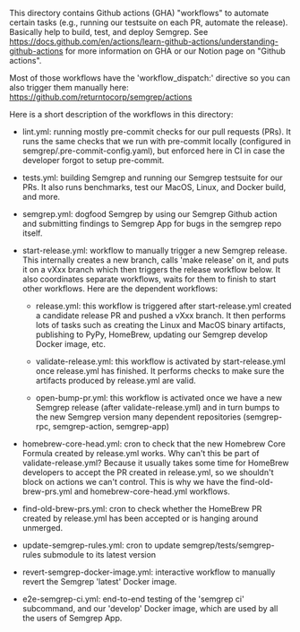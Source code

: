 This directory contains Github actions (GHA) "workflows" to automate certain
tasks (e.g., running our testsuite on each PR, automate the release).
Basically help to build, test, and deploy Semgrep.
See https://docs.github.com/en/actions/learn-github-actions/understanding-github-actions
for more information on GHA or our Notion page on "Github actions".

Most of those workflows have the 'workflow_dispatch:' directive so you can
also trigger them manually here: https://github.com/returntocorp/semgrep/actions

Here is a short description of the workflows in this directory:

- lint.yml: running mostly pre-commit checks for our pull requests (PRs).
  It runs the same checks that we run with pre-commit locally (configured
  in semgrep/.pre-commit-config.yaml), but enforced here in CI in case
  the developer forgot to setup pre-commit.

- tests.yml: building Semgrep and running our Semgrep testsuite for our PRs.
  It also runs benchmarks, test our MacOS, Linux, and Docker build, and more.

- semgrep.yml: dogfood Semgrep by using our Semgrep Github action
  and submitting findings to Semgrep App for bugs in the semgrep repo itself.

- start-release.yml: workflow to manually trigger a new Semgrep release.
  This internally creates a new branch, calls 'make release' on it, and
  puts it on a vXxx branch which then triggers the release workflow below.
  It also coordinates separate workflows, waits for them to finish to
  start other workflows. Here are the dependent workflows:

  - release.yml: this workflow is triggered after start-release.yml created
    a candidate release PR and pushed a vXxx branch. It then performs lots of tasks
    such as creating the Linux and MacOS binary artifacts,
    publishing to PyPy, HomeBrew, updating our Semgrep develop Docker image, etc.

  - validate-release.yml: this workflow is activated by start-release.yml
    once release.yml has finished. It performs checks to make sure
    the artifacts produced by release.yml are valid.

  - open-bump-pr.yml: this workflow is activated once we have a new Semgrep release
    (after validate-release.yml) and in turn bumps to the new Semgrep version
    many dependent repositories (semgrep-rpc, semgrep-action, semgrep-app)

- homebrew-core-head.yml: cron to check that the new Homebrew Core Formula
  created by release.yml works. Why can't this be part of validate-release.yml?
  Because it usually takes some time for HomeBrew developers to accept the PR
  created in release.yml, so we shouldn't block on actions we can't control.
  This is why we have the find-old-brew-prs.yml and homebrew-core-head.yml
  workflows.

- find-old-brew-prs.yml: cron to check whether the HomeBrew PR created by
  release.yml has been accepted or is hanging around unmerged.

- update-semgrep-rules.yml: cron to update semgrep/tests/semgrep-rules
  submodule to its latest version

- revert-semgrep-docker-image.yml: interactive workflow
  to manually revert the Semgrep 'latest' Docker image.

- e2e-semgrep-ci.yml: end-to-end testing of the 'semgrep ci' subcommand,
  and our 'develop' Docker image, which are used by all the users of Semgrep App.
